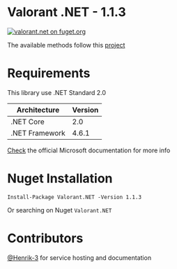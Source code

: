 # Valorant .NET - 1.1.3
[![valorant.net on fuget.org](https://www.fuget.org/packages/valorant.net/badge.svg?v=1.1.3.1)](https://www.fuget.org/packages/valorant.net/1.1.3.1)

The available methods follow this [project](https://github.com/Henrik-3/unofficial-valorant-api)

# Requirements
This library use .NET Standard 2.0

|Architecture|Version|
|-|-|
| .NET Core | 2.0 |
| .NET Framework | 4.6.1 |

[Check](https://docs.microsoft.com/en-us/dotnet/standard/net-standard) the official Microsoft documentation for more info

# Nuget Installation
```Install-Package Valorant.NET -Version 1.1.3```

Or searching on Nuget ```Valorant.NET```


# Contributors
[@Henrik-3](https://github.com/Henrik-3/unofficial-valorant-api) for service hosting and documentation
